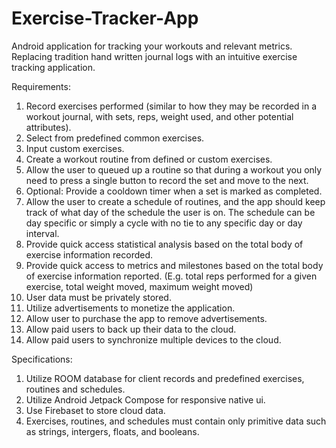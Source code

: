 # Exercise-Tracker-App
 Android application for tracking your workouts and relevant metrics. Replacing tradition hand written journal logs with an intuitive exercise tracking application. 

 Requirements:
 
 1. Record exercises performed (similar to how they may be recorded in a workout journal, with sets, reps, weight used, and other potential attributes).
 2. Select from predefined common exercises.
 3. Input custom exercises.
 4. Create a workout routine from defined or custom exercises.
 5. Allow the user to queued up a routine so that during a workout you only need to press a single button to record the set and move to the next.
 6. Optional: Provide a cooldown timer when a set is marked as completed.
 7. Allow the user to create a schedule of routines, and the app should keep track of what day of the schedule the user is on.
    The schedule can be day specific or simply a cycle with no tie to any specific day or day interval.
 8. Provide quick access statistical analysis based on the total body of exercise information recorded.
 9. Provide quick access to metrics and milestones based on the total body of exercise information reported. (E.g. total reps performed for a given exercise, total weight moved, maximum weight moved)
 10. User data must be privately stored.
 11. Utilize advertisements to monetize the application.
 12. Allow user to purchase the app to remove advertisements.
 13. Allow paid users to back up their data to the cloud.
 14. Allow paid users to synchronize multiple devices to the cloud.

Specifications:

1. Utilize ROOM database for client records and predefined exercises, routines and schedules.
2. Utilize Android Jetpack Compose for responsive native ui.
3. Use Firebaset to store cloud data.
4. Exercises, routines, and schedules must contain only primitive data such as strings, intergers, floats, and booleans.

    
    
